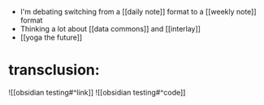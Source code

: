- I'm debating switching from a [[daily note]] format to a [[weekly note]] format
- Thinking a lot about [[data commons]] and [[interlay]]
- [[yoga the future]] 



# transclusion:
![[obsidian testing#^link]]
![[obsidian testing#^code]]



